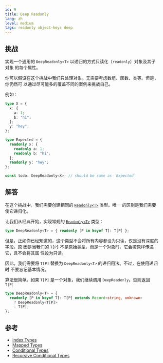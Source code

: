 ```yaml
---
id: 9
title: Deep Readonly
lang: zh
level: medium
tags: readonly object-keys deep
---
```


## 挑战

实现一个通用的 `DeepReadonly<T>` 以递归的方式只读化（`readonly`）对象及其子对象
的每个属性。

你可以假设在这个挑战中我们只处理对象。无需要考虑数组、函数、类等。但是，你仍然可
以通过尽可能多的覆盖不同的案例来挑战自己。

例如：

```ts
type X = {
  x: {
    a: 1;
    b: "hi";
  };
  y: "hey";
};

type Expected = {
  readonly x: {
    readonly a: 1;
    readonly b: "hi";
  };
  readonly y: "hey";
};

const todo: DeepReadonly<X>; // should be same as `Expected`
```

## 解答

在这个挑战中，我们需要创建相同的 [`Readonly<T>`](./easy-readonly.md) 类型。唯一
的区别是我们需要使它递归化。

让我们从经典开始，实现常规的 [`Readonly<T>`](./easy-readonly.md) 类型：

```ts
type DeepReadonly<T> = { readonly [P in keyof T]: T[P] };
```

但是，正如你已经知道的，这个类型不会将所有内容都设为只读，仅是没有深度的字段。原
因是当我们的 `T[P]` 不是原始类型，而是一个对象时，它会按原样传递它，且不会将其属
性设为只读。

因此，我们需要将 `T[P]` 替换为 `DeepReadonly<T>` 的递归用法。不过，在使用递归时
不要忘记基本情况。

算法很简单。如果 `T[P]` 是一个对象，我们继续调用 `DeepReadonly`，否则返回 `T[P]`

```ts
type DeepReadonly<T> = {
  readonly [P in keyof T]: T[P] extends Record<string, unknown>
    ? DeepReadonly<T[P]>
    : T[P];
};
```

## 参考

- [Index Types](https://www.typescriptlang.org/docs/handbook/2/indexed-access-types.html)
- [Mapped Types](https://www.typescriptlang.org/docs/handbook/2/mapped-types.html)
- [Conditional Types](https://www.typescriptlang.org/docs/handbook/2/conditional-types.html)
- [Recursive Conditional Types](https://www.typescriptlang.org/docs/handbook/release-notes/typescript-4-1.html#recursive-conditional-types)
